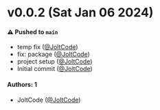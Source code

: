 # v0.0.2 (Sat Jan 06 2024)

#### ⚠️ Pushed to `main`

- temp fix ([@JoltCode](https://github.com/JoltCode))
- fix: package ([@JoltCode](https://github.com/JoltCode))
- project setup ([@JoltCode](https://github.com/JoltCode))
- Initial commit ([@JoltCode](https://github.com/JoltCode))

#### Authors: 1

- JoltCode ([@JoltCode](https://github.com/JoltCode))
